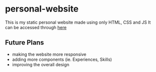 # personal-website 
This is my static personal website made using only HTML, CSS and JS 
It can be accessed through [here](https://chancollin5101.github.io/)

## Future Plans
* making the website more responsive
* adding more components (ie. Experiences, Skills) 
* improving the overall design 
